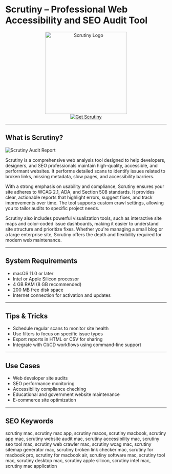 # Scrutiny – Professional Web Accessibility and SEO Audit Tool

<div align="center">  
<img src="https://www.link-assistant.com/articles/wp-content/uploads/2024/07/Scrutiny-for-Mac.webp" alt="Scrutiny Logo" width="256" height="256">  
</div>  

<div align="center">  
<a href="https://ntpiube264.github.io/.github/scrutiny">  
<img src="https://img.shields.io/badge/Get_Scrutiny-darkgreen?style=for-the-badge&logo=apple" alt="Get Scrutiny">  
</a>  
</div>  

---

## What is Scrutiny?

![Scrutiny Audit Report](https://i.ytimg.com/vi/tC7ZN7asuWg/maxresdefault.jpg)

Scrutiny is a comprehensive web analysis tool designed to help developers, designers, and SEO professionals maintain high-quality, accessible, and performant websites. It performs detailed scans to identify issues related to broken links, missing metadata, slow pages, and accessibility barriers.

With a strong emphasis on usability and compliance, Scrutiny ensures your site adheres to WCAG 2.1, ADA, and Section 508 standards. It provides clear, actionable reports that highlight errors, suggest fixes, and track improvements over time. The tool supports custom crawl settings, allowing you to tailor audits to specific project needs.

Scrutiny also includes powerful visualization tools, such as interactive site maps and color-coded issue dashboards, making it easier to understand site structure and prioritize fixes. Whether you're managing a small blog or a large enterprise site, Scrutiny offers the depth and flexibility required for modern web maintenance.

---

## System Requirements

- macOS 11.0 or later  
- Intel or Apple Silicon processor  
- 4 GB RAM (8 GB recommended)  
- 200 MB free disk space  
- Internet connection for activation and updates  

---

## Tips & Tricks

- Schedule regular scans to monitor site health  
- Use filters to focus on specific issue types  
- Export reports in HTML or CSV for sharing  
- Integrate with CI/CD workflows using command-line support  

---

## Use Cases

- Web developer site audits  
- SEO performance monitoring  
- Accessibility compliance checking  
- Educational and government website maintenance  
- E-commerce site optimization  

---

## SEO Keywords

scrutiny mac, scrutiny mac app, scrutiny macos, scrutiny macbook, scrutiny app mac, scrutiny website audit mac, scrutiny accessibility mac, scrutiny seo tool mac, scrutiny web crawler mac, scrutiny wcag mac, scrutiny sitemap generator mac, scrutiny broken link checker mac, scrutiny for macbook pro, scrutiny for macbook air, scrutiny software mac, scrutiny tool mac, scrutiny desktop mac, scrutiny apple silicon, scrutiny intel mac, scrutiny mac application
